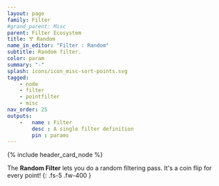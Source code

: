 ```yaml
---
layout: page
family: Filter
#grand_parent: Misc
parent: Filter Ecosystem
title: 🝖 Random
name_in_editor: "Filter : Random"
subtitle: Random filter.
color: param
summary: "-"
splash: icons/icon_misc-sort-points.svg
tagged: 
    - node
    - filter
    - pointfilter
    - misc
nav_order: 25
outputs:
    -   name : Filter
        desc : A single filter definition
        pin : params
---
```


{% include header_card_node %}

The **Random Filter** lets you do a random filtering pass. It's a coin flip for every point!
{: .fs-5 .fw-400 } 
